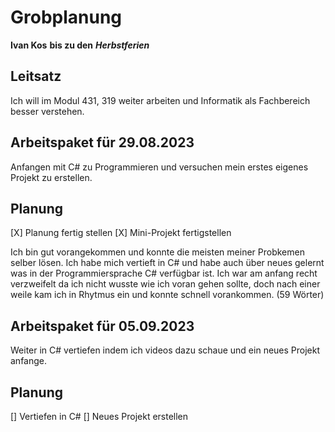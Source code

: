 # Grobplanung
**Ivan Kos**
**bis zu den** ***Herbstferien***
## Leitsatz 
Ich will im Modul 431, 319 weiter arbeiten und Informatik als Fachbereich besser verstehen.
## Arbeitspaket für 29.08.2023
Anfangen mit C# zu Programmieren und versuchen mein erstes eigenes Projekt zu erstellen.
## Planung
[X] Planung fertig stellen
[X] Mini-Projekt fertigstellen

Ich bin gut vorangekommen und konnte die meisten meiner Probkemen selber lösen. Ich habe mich vertieft in C# und habe auch über neues gelernt was in der Programmiersprache C# verfügbar ist. Ich war am anfang recht verzweifelt da ich nicht wusste wie ich voran gehen sollte, doch nach einer weile kam ich in Rhytmus ein und konnte schnell vorankommen. (59 Wörter)

## Arbeitspaket für 05.09.2023
Weiter in C# vertiefen indem ich videos dazu schaue und ein neues Projekt anfange.

## Planung
[] Vertiefen in C#
[] Neues Projekt erstellen


